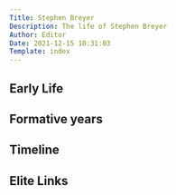 ```yaml
---
Title: Stephen Breyer
Description: The life of Stephen Breyer
Author: Editor
Date: 2021-12-15 10:31:03
Template: index
---
```

## Early Life

## Formative years

## Timeline

## Elite Links
